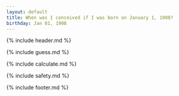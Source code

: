 ```yaml
---
layout: default
title: When was I conceived if I was born on January 1, 1908?
birthday: Jan 01, 1908
---
```


{% include header.md %}

{% include guess.md %}

{% include calculate.md %}

{% include safety.md %}

{% include footer.md %}



